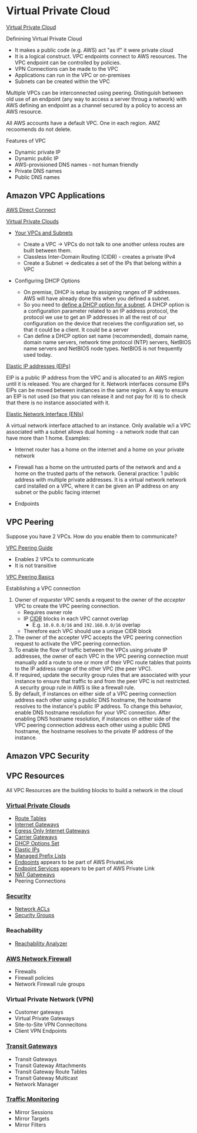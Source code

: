 
# Virtual Private Cloud

[Virtual Private Cloud](https://aws.amazon.com/vpc/)

Definining Virtual Private Cloud
  - It makes a public code (e.g. AWS) act "as if" it were private cloud
  - It is a logical construct. VPC endpoints connect to AWS resources. The VPC endpoint can be controlled by policies.
  - VPN Connections can be made to the VPC
  - Applications can run in the VPC or on-premises
  - Subnets can be created within the VPC

Multiple VPCs can be interconnected using peering.
Distinguish between old use of an endpoint (any way to access a server throug a network) with AWS defining an endpoint as a channel secured by a policy to access an AWS resource.

All AWS accounts have a default VPC. One in each region. AMZ recoomends do not delete.

Features of VPC
  - Dynamic private IP
  - Dynamic public IP
  - AWS-provisioned DNS names - not human friendly
  - Private DNS names
  - Public DNS names

## Amazon VPC Applications

[AWS Direct Connect](https://docs.aws.amazon.com/directconnect/latest/UserGuide/Welcome.html)

[Virtual Private Clouds](https://docs.aws.amazon.com/vpc/latest/userguide/what-is-amazon-vpc.html)
  - [Your VPCs and Subnets](https://docs.aws.amazon.com/vpc/latest/userguide/VPC_Subnets.html)
    - Create a VPC -> VPCs do not talk to one another unless routes are built between them.
    - Classless Inter-Domain Routing (CIDR) - creates a private IPv4
    - Create a Subnet -> dedicates a set of the IPs that belong within a VPC

- Configuring DHCP Options
  - On premise, DHCP is setup by assigning ranges of IP addresses. AWS will have already done this when you defined a subnet.
  - So you need to [define a DHCP option for a subnet](https://console.aws.amazon.com/vpc/home?region=us-east-1#dhcpOptions:). A DHCP option is a configuration parameter related to an IP address protocol, the protocol we use to get an IP addresses in all the rest of our configuration on the device that receives the configuration set, so that it could be a client. It could be a server
  - Can define a DHCP option set name (recommended), domain name, domain name servers, network time protocol (NTP) servers, NetBIOS name servers and NetBIOS node types. NetBIOS is not frequently used today.

[Elastic IP addresses (EIPs)](https://docs.aws.amazon.com/vpc/latest/userguide/vpc-eips.html)

EIP is a public IP address from the VPC and is allocated to an AWS region until it is released.
You are charged for it.
Network interfaces consume EIPs
EIPs can be moved between instances in the same region.
A way to ensure an EIP is not used (so that you can release it and not pay for it) is to check that there is no instance associated with it.

[Elastic Network Interface (ENIs)](https://docs.aws.amazon.com/vpc/latest/userguide/VPC_ElasticNetworkInterfaces.html)

A virtual network interface attached to an instance.
Only available w/i a VPC
associated with a subnet
allows dual homing - a network node that can have more than 1 home. Examples:
  - Internet router has a home on the internet and a home on your private network
  - Firewall has a home on the untrusted parts of the network and and a home on the trusted parts of the network.
General practice: 1 public address with multiple private addresses.
It is a virtual network network card installed on a VPC, where it can be given an IP address on any subnet or the public facing internet 

- Endpoints


## VPC Peering

Suppose you have 2 VPCs. How do you enable them to communicate?

[VPC Peering Guide](https://docs.aws.amazon.com/vpc/latest/peering/what-is-vpc-peering.html)
* Enables 2 VPCs to communicate
* It is not transitive

[VPC Peering Basics](https://docs.aws.amazon.com/vpc/latest/peering/vpc-peering-basics.html)

Establishing a VPC connection

1. Owner of *requester* VPC sends a request to the owner of the *accepter* VPC to create the VPC peering connection.
    * Requires owner role
    * IP [CIDR](https://en.wikipedia.org/wiki/Classless_Inter-Domain_Routing) blocks in each VPC cannot overlap
        * E.g. `10.0.0.0/16` and `192.168.0.0/16` overlap
    * Therefore each VPC should use a unique CIDR block
2. The owner of the accepter VPC accepts the VPC peering connection request to activate the VPC peering connection.
3. To enable the flow of traffic between the VPCs using private IP addresses,
   the owner of each VPC in the VPC peering connection must manually add a route to one or more of
   their VPC route tables that points to the IP address range of the other VPC (the peer VPC).
4. If required, update the security group rules that are associated with your instance to
   ensure that traffic to and from the peer VPC is not restricted.
   A security group rule in AWS is like a firewall rule.
5. By default, if instances on either side of a VPC peering connection address each other using
   a public DNS hostname, the hostname resolves to the instance's public IP address.
   To change this behavior, enable DNS hostname resolution for your VPC connection.
   After enabling DNS hostname resolution, if instances on either side of the VPC peering connection
   address each other using a public DNS hostname, the hostname resolves
   to the private IP address of the instance.


## Amazon VPC Security

## VPC Resources

All VPC Resources are the building blocks to build a network in the cloud

### [Virtual Private Clouds](https://docs.aws.amazon.com/vpc/latest/userguide/what-is-amazon-vpc.html)

- [Route Tables](https://docs.aws.amazon.com/vpc/latest/userguide/VPC_Route_Tables.html)
- [Internet Gateways](https://docs.aws.amazon.com/vpc/latest/userguide/VPC_Internet_Gateway.html)
- [Egress Only Internet Gateways](https://docs.aws.amazon.com/vpc/latest/userguide/egress-only-internet-gateway.html)
- [Carrier Gateways](https://docs.aws.amazon.com/vpc/latest/userguide/Carrier_Gateway.html)
- [DHCP Options Set](https://docs.aws.amazon.com/vpc/latest/userguide/VPC_DHCP_Options.html)
- [Elastic IPs](https://docs.aws.amazon.com/vpc/latest/userguide/vpc-eips.html)
- [Managed Prefix Lists](https://docs.aws.amazon.com/vpc/latest/userguide/managed-prefix-lists.html)
- [Endpoints](https://docs.aws.amazon.com/vpc/latest/privatelink/vpc-endpoints.html) appears to be part of AWS PrivateLink
- [Endpoint Services](https://docs.aws.amazon.com/vpc/latest/privatelink/endpoint-service.html) appears to be part of AWS Private Link
- [NAT Gatweways](https://docs.aws.amazon.com/vpc/latest/userguide/vpc-nat-gateway.html)
- Peering Connections

### [Security](https://docs.aws.amazon.com/vpc/latest/userguide/security.html)

- [Network ACLs](https://docs.aws.amazon.com/vpc/latest/userguide/vpc-network-acls.html)
- [Security Groups](https://docs.aws.amazon.com/vpc/latest/userguide/VPC_SecurityGroups.html)

### Reachability

- [Reachability Analyzer](https://docs.aws.amazon.com/vpc/latest/reachability/what-is-reachability-analyzer.html)


### [AWS Network Firewall](https://docs.aws.amazon.com/network-firewall/)

- Firewalls
- Firewall policies
- Network Firewall rule groups


### Virtual Private Network (VPN)

- Customer gateways
- Virtual Private Gateways
- Site-to-Site VPN Connecitons
- Client VPN Endpoints

### [Transit Gateways](https://docs.aws.amazon.com/vpc/latest/tgw/what-is-transit-gateway.html)

- Transit Gateways
- Transit Gateway Attachments
- Transit Gateway Route Tables
- Transit Gateway Multicast
- Network Manager


### [Traffic Monitoring](https://docs.aws.amazon.com/vpc/latest/mirroring/what-is-traffic-mirroring.html)

- Mirror Sessions
- Mirror Targets
- Mirror Filters

